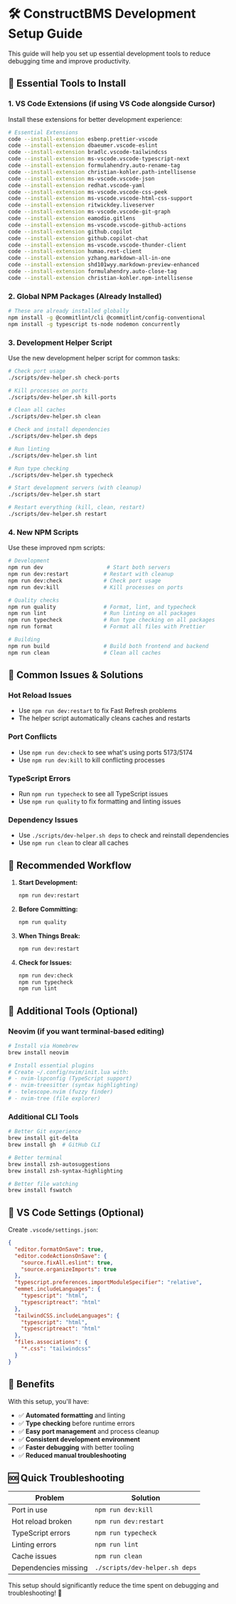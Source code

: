 # 🛠️ ConstructBMS Development Setup Guide

This guide will help you set up essential development tools to reduce debugging time and improve productivity.

## 🚀 Essential Tools to Install

### 1. **VS Code Extensions** (if using VS Code alongside Cursor)

Install these extensions for better development experience:

```bash
# Essential Extensions
code --install-extension esbenp.prettier-vscode
code --install-extension dbaeumer.vscode-eslint
code --install-extension bradlc.vscode-tailwindcss
code --install-extension ms-vscode.vscode-typescript-next
code --install-extension formulahendry.auto-rename-tag
code --install-extension christian-kohler.path-intellisense
code --install-extension ms-vscode.vscode-json
code --install-extension redhat.vscode-yaml
code --install-extension ms-vscode.vscode-css-peek
code --install-extension ms-vscode.vscode-html-css-support
code --install-extension ritwickdey.liveserver
code --install-extension ms-vscode.vscode-git-graph
code --install-extension eamodio.gitlens
code --install-extension ms-vscode.vscode-github-actions
code --install-extension github.copilot
code --install-extension github.copilot-chat
code --install-extension ms-vscode.vscode-thunder-client
code --install-extension humao.rest-client
code --install-extension yzhang.markdown-all-in-one
code --install-extension shd101wyy.markdown-preview-enhanced
code --install-extension formulahendry.auto-close-tag
code --install-extension christian-kohler.npm-intellisense
```

### 2. **Global NPM Packages** (Already Installed)

```bash
# These are already installed globally
npm install -g @commitlint/cli @commitlint/config-conventional
npm install -g typescript ts-node nodemon concurrently
```

### 3. **Development Helper Script**

Use the new development helper script for common tasks:

```bash
# Check port usage
./scripts/dev-helper.sh check-ports

# Kill processes on ports
./scripts/dev-helper.sh kill-ports

# Clean all caches
./scripts/dev-helper.sh clean

# Check and install dependencies
./scripts/dev-helper.sh deps

# Run linting
./scripts/dev-helper.sh lint

# Run type checking
./scripts/dev-helper.sh typecheck

# Start development servers (with cleanup)
./scripts/dev-helper.sh start

# Restart everything (kill, clean, restart)
./scripts/dev-helper.sh restart
```

### 4. **New NPM Scripts**

Use these improved npm scripts:

```bash
# Development
npm run dev                    # Start both servers
npm run dev:restart           # Restart with cleanup
npm run dev:check             # Check port usage
npm run dev:kill              # Kill processes on ports

# Quality checks
npm run quality               # Format, lint, and typecheck
npm run lint                  # Run linting on all packages
npm run typecheck             # Run type checking on all packages
npm run format                # Format all files with Prettier

# Building
npm run build                 # Build both frontend and backend
npm run clean                 # Clean all caches
```

## 🔧 Common Issues & Solutions

### **Hot Reload Issues**
- Use `npm run dev:restart` to fix Fast Refresh problems
- The helper script automatically cleans caches and restarts

### **Port Conflicts**
- Use `npm run dev:check` to see what's using ports 5173/5174
- Use `npm run dev:kill` to kill conflicting processes

### **TypeScript Errors**
- Run `npm run typecheck` to see all TypeScript issues
- Use `npm run quality` to fix formatting and linting issues

### **Dependency Issues**
- Use `./scripts/dev-helper.sh deps` to check and reinstall dependencies
- Use `npm run clean` to clear all caches

## 🎯 Recommended Workflow

1. **Start Development:**
   ```bash
   npm run dev:restart
   ```

2. **Before Committing:**
   ```bash
   npm run quality
   ```

3. **When Things Break:**
   ```bash
   npm run dev:restart
   ```

4. **Check for Issues:**
   ```bash
   npm run dev:check
   npm run typecheck
   npm run lint
   ```

## 🚀 Additional Tools (Optional)

### **Neovim** (if you want terminal-based editing)
```bash
# Install via Homebrew
brew install neovim

# Install essential plugins
# Create ~/.config/nvim/init.lua with:
# - nvim-lspconfig (TypeScript support)
# - nvim-treesitter (syntax highlighting)
# - telescope.nvim (fuzzy finder)
# - nvim-tree (file explorer)
```

### **Additional CLI Tools**
```bash
# Better Git experience
brew install git-delta
brew install gh  # GitHub CLI

# Better terminal
brew install zsh-autosuggestions
brew install zsh-syntax-highlighting

# Better file watching
brew install fswatch
```

## 📝 VS Code Settings (Optional)

Create `.vscode/settings.json`:

```json
{
  "editor.formatOnSave": true,
  "editor.codeActionsOnSave": {
    "source.fixAll.eslint": true,
    "source.organizeImports": true
  },
  "typescript.preferences.importModuleSpecifier": "relative",
  "emmet.includeLanguages": {
    "typescript": "html",
    "typescriptreact": "html"
  },
  "tailwindCSS.includeLanguages": {
    "typescript": "html",
    "typescriptreact": "html"
  },
  "files.associations": {
    "*.css": "tailwindcss"
  }
}
```

## 🎉 Benefits

With this setup, you'll have:

- ✅ **Automated formatting** and linting
- ✅ **Type checking** before runtime errors
- ✅ **Easy port management** and process cleanup
- ✅ **Consistent development environment**
- ✅ **Faster debugging** with better tooling
- ✅ **Reduced manual troubleshooting**

## 🆘 Quick Troubleshooting

| Problem | Solution |
|---------|----------|
| Port in use | `npm run dev:kill` |
| Hot reload broken | `npm run dev:restart` |
| TypeScript errors | `npm run typecheck` |
| Linting errors | `npm run lint` |
| Cache issues | `npm run clean` |
| Dependencies missing | `./scripts/dev-helper.sh deps` |

This setup should significantly reduce the time spent on debugging and troubleshooting! 🚀

